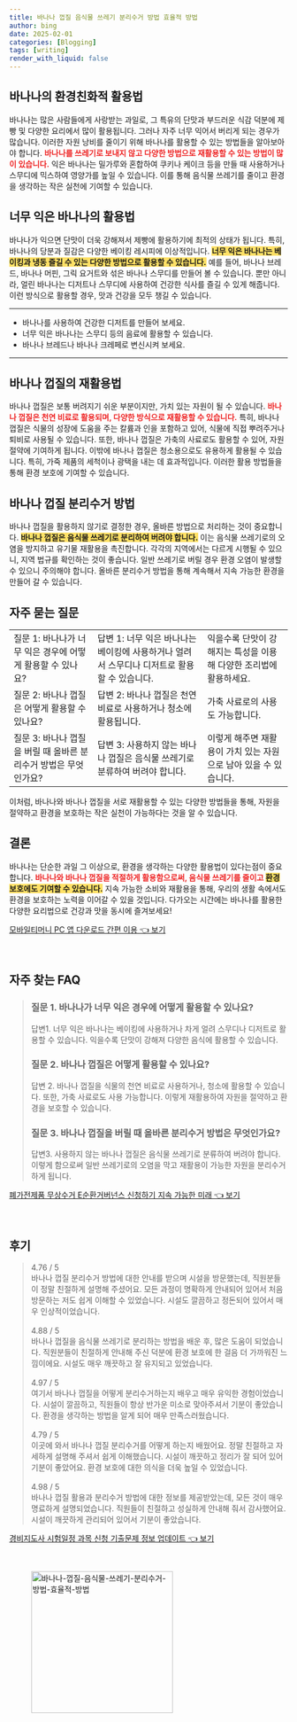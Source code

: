```yaml
---
title: 바나나 껍질 음식물 쓰레기 분리수거 방법 효율적 방법
author: bing
date: 2025-02-01
categories: [Blogging]
tags: [writing]
render_with_liquid: false
---
```



<h2 id='바나나의환경친화적활용법'>바나나의 환경친화적 활용법</h2>

<p>바나나는 많은 사람들에게 사랑받는 과일로, 그 특유의 단맛과 부드러운 식감 덕분에 제빵 및 다양한 요리에서 많이 활용됩니다. 그러나 자주 너무 익어서 버리게 되는 경우가 많습니다. 이러한 자원 낭비를 줄이기 위해 바나나를 활용할 수 있는 방법들을 알아보아야 합니다. <b><span style="color: #ee2323;">바나나를 쓰레기로 보내지 않고 다양한 방법으로 재활용할 수 있는 방법이 많이 있습니다.</span></b> 익은 바나나는 밀가루와 혼합하여 쿠키나 케이크 등을 만들 때 사용하거나 스무디에 믹스하여 영양가를 높일 수 있습니다. 이를 통해 음식물 쓰레기를 줄이고 환경을 생각하는 작은 실천에 기여할 수 있습니다.</p>

<h2 id='너무익은바나나의활용법'>너무 익은 바나나의 활용법</h2>

<p>바나나가 익으면 단맛이 더욱 강해져서 제빵에 활용하기에 최적의 상태가 됩니다. 특히, 바나나의 당분과 질감은 다양한 베이킹 레시피에 이상적입니다. <b><span style="background-color: #ffe066;">너무 익은 바나나는 베이킹과 냉동 즐길 수 있는 다양한 방법으로 활용할 수 있습니다.</span></b> 예를 들어, 바나나 브레드, 바나나 머핀, 그릭 요거트와 섞은 바나나 스무디를 만들어 볼 수 있습니다. 뿐만 아니라, 얼린 바나나는 디저트나 스무디에 사용하여 건강한 식사를 즐길 수 있게 해줍니다. 이런 방식으로 활용할 경우, 맛과 건강을 모두 챙길 수 있습니다.</p>

<hr />

<ul>
    <li>바나나를 사용하여 건강한 디저트를 만들어 보세요.</li>
    <li>너무 익은 바나나는 스무디 등의 음료에 활용할 수 있습니다.</li>
    <li>바나나 브레드나 바나나 크레페로 변신시켜 보세요.</li>
</ul>

<hr />

<h2 id='바나나껍질의재활용법'>바나나 껍질의 재활용법</h2>

<p>바나나 껍질은 보통 버려지기 쉬운 부분이지만, 가치 있는 자원이 될 수 있습니다. <b><span style="color: #ee2323;">바나나 껍질은 천연 비료로 활용되며, 다양한 방식으로 재활용할 수 있습니다.</span></b> 특히, 바나나 껍질은 식물의 성장에 도움을 주는 칼륨과 인을 포함하고 있어, 식물에 직접 뿌려주거나 퇴비로 사용될 수 있습니다. 또한, 바나나 껍질은 가축의 사료로도 활용할 수 있어, 자원 절약에 기여하게 됩니다. 이밖에 바나나 껍질은 청소용으로도 유용하게 활용될 수 있습니다. 특히, 가죽 제품의 세척이나 광택을 내는 데 효과적입니다. 이러한 활용 방법들을 통해 환경 보호에 기여할 수 있습니다.</p>

<h2 id='바나나껍질분리수거법'>바나나 껍질 분리수거 방법</h2>

<p>바나나 껍질을 활용하지 않기로 결정한 경우, 올바른 방법으로 처리하는 것이 중요합니다. <b><span style="background-color: #ffe066;">바나나 껍질은 음식물 쓰레기로 분리하여 버려야 합니다.</span></b> 이는 음식물 쓰레기로의 오염을 방지하고 유기물 재활용을 촉진합니다. 각각의 지역에서는 다르게 시행될 수 있으니, 지역 법규를 확인하는 것이 좋습니다. 일반 쓰레기로 버릴 경우 환경 오염이 발생할 수 있으니 주의해야 합니다. 올바른 분리수거 방법을 통해 계속해서 지속 가능한 환경을 만들어 갈 수 있습니다.</p>

<h2 id='자주묻는질문'>자주 묻는 질문</h2>

<table>
    <tr>
        <td>질문 1: 바나나가 너무 익은 경우에 어떻게 활용할 수 있나요?</td>
        <td>답변 1: 너무 익은 바나나는 베이킹에 사용하거나 얼려서 스무디나 디저트로 활용할 수 있습니다.</td>
        <td>익을수록 단맛이 강해지는 특성을 이용해 다양한 조리법에 활용하세요.</td>
    </tr>
    <tr>
        <td>질문 2: 바나나 껍질은 어떻게 활용할 수 있나요?</td>
        <td>답변 2: 바나나 껍질은 천연 비료로 사용하거나 청소에 활용됩니다.</td>
        <td>가축 사료로의 사용도 가능합니다.</td>
    </tr>
    <tr>
        <td>질문 3: 바나나 껍질을 버릴 때 올바른 분리수거 방법은 무엇인가요?</td>
        <td>답변 3: 사용하지 않는 바나나 껍질은 음식물 쓰레기로 분류하여 버려야 합니다.</td>
        <td>이렇게 해주면 재활용이 가치 있는 자원으로 남아 있을 수 있습니다.</td>
    </tr>
</table>

<p>이처럼, 바나나와 바나나 껍질을 서로 재활용할 수 있는 다양한 방법들을 통해, 자원을 절약하고 환경을 보호하는 작은 실천이 가능하다는 것을 알 수 있습니다.</p>

<h2 id='결론'>결론</h2>

<p>바나나는 단순한 과일 그 이상으로, 환경을 생각하는 다양한 활용법이 있다는점이 중요합니다. <b><span style="color: #ee2323;">바나나와 바나나 껍질을 적절하게 활용함으로써, 음식물 쓰레기를 줄이고 </span></b><b><span style="background-color: #ffe066;">환경 보호에도 기여할 수 있습니다.</span></b> 지속 가능한 소비와 재활용을 통해, 우리의 생활 속에서도 환경을 보호하는 노력을 이어갈 수 있을 것입니다. 다가오는 시간에는 바나나를 활용한 다양한 요리법으로 건강과 맛을 동시에 즐겨보세요!</p>


<p><a class="click-button" title="모바일티머니 PC 앱 다운로드 간편 이용" href="https://afficreate.github.io/posts/%EB%AA%A8%EB%B0%94%EC%9D%BC%ED%8B%B0%EB%A8%B8%EB%8B%88-PC-%EC%95%B1-%EB%8B%A4%EC%9A%B4%EB%A1%9C%EB%93%9C-%EA%B0%84%ED%8E%B8-%EC%9D%B4%EC%9A%A9/" rel="dofollow">모바일티머니 PC 앱 다운로드 간편 이용 👈 보기</a></p><br>
<h2 id='자주_찾는_FAQ'>자주 찾는 FAQ</h2>
<div itemscope="" itemtype="https://schema.org/FAQPage"> 
<blockquote> 
<div itemscope="" itemprop="mainEntity" itemtype="https://schema.org/Question"> 
<h3 itemprop="name">질문 1. 바나나가 너무 익은 경우에 어떻게 활용할 수 있나요?</h3> 
<div itemscope="" itemprop="acceptedAnswer" itemtype="https://schema.org/Answer"> 
<span itemprop="text"> 
<p>답변1. 너무 익은 바나나는 베이킹에 사용하거나 차게 얼려 스무디나 디저트로 활용할 수 있습니다. 익을수록 단맛이 강해져 다양한 음식에 활용할 수 있습니다.</p> 
</span> 
</div> 
</div> 
<div itemscope="" itemprop="mainEntity" itemtype="https://schema.org/Question"> 
<h3 itemprop="name">질문 2. 바나나 껍질은 어떻게 활용할 수 있나요?</h3> 
<div itemscope="" itemprop="acceptedAnswer" itemtype="https://schema.org/Answer"> 
<span itemprop="text"> 
<p>답변 2. 바나나 껍질을 식물의 천연 비료로 사용하거나, 청소에 활용할 수 있습니다. 또한, 가축 사료로도 사용 가능합니다. 이렇게 재활용하여 자원을 절약하고 환경을 보호할 수 있습니다.</p> 
</span> 
</div> 
</div> 
<div itemscope="" itemprop="mainEntity" itemtype="https://schema.org/Question"> 
<h3 itemprop="name">질문 3. 바나나 껍질을 버릴 때 올바른 분리수거 방법은 무엇인가요?</h3> 
<div itemscope="" itemprop="acceptedAnswer" itemtype="https://schema.org/Answer"> 
<span itemprop="text"> 
<p>답변3. 사용하지 않는 바나나 껍질은 음식물 쓰레기로 분류하여 버려야 합니다. 이렇게 함으로써 일반 쓰레기로의 오염을 막고 재활용이 가능한 자원을 분리수거하게 됩니다.</p> 
</span> 
</div> 
</div> 
</blockquote> 
</div>
<p><a class="click-button" title="폐가전제품 무상수거 E순환거버넌스 신청하기 지속 가능한 미래" href="https://afficreate.github.io/posts/%ED%8F%90%EA%B0%80%EC%A0%84%EC%A0%9C%ED%92%88-%EB%AC%B4%EC%83%81%EC%88%98%EA%B1%B0-E%EC%88%9C%ED%99%98%EA%B1%B0%EB%B2%84%EB%84%8C%EC%8A%A4-%EC%8B%A0%EC%B2%AD%ED%95%98%EA%B8%B0-%EC%A7%80%EC%86%8D-%EA%B0%80%EB%8A%A5%ED%95%9C-%EB%AF%B8%EB%9E%98/" rel="dofollow">폐가전제품 무상수거 E순환거버넌스 신청하기 지속 가능한 미래 👈 보기</a></p><br>
<h2 id='후기'>후기</h2>
<div itemscope itemtype="https://schema.org/Product">
  <blockquote>
  <div itemprop="review" itemscope itemtype="https://schema.org/Review">
      <div itemprop="reviewRating" itemscope itemtype="https://schema.org/Rating"> <span itemprop="ratingValue">4.76</span> / <span itemprop="bestRating">5</span> </div>
      <span itemprop="reviewBody">바나나 껍질 분리수거 방법에 대한 안내를 받으며 시설을 방문했는데, 직원분들이 정말 친절하게 설명해 주셨어요. 모든 과정이 명확하게 안내되어 있어서 처음 방문하는 저도 쉽게 이해할 수 있었습니다. 시설도 깔끔하고 정돈되어 있어서 매우 인상적이었습니다.</span>
  </div>
  <br>
  <div itemprop="review" itemscope itemtype="https://schema.org/Review">
      <div itemprop="reviewRating" itemscope itemtype="https://schema.org/Rating"> <span itemprop="ratingValue">4.88</span> / <span itemprop="bestRating">5</span> </div>
      <span itemprop="reviewBody">바나나 껍질을 음식물 쓰레기로 분리하는 방법을 배운 후, 많은 도움이 되었습니다. 직원분들이 친절하게 안내해 주신 덕분에 환경 보호에 한 걸음 더 가까워진 느낌이에요. 시설도 매우 깨끗하고 잘 유지되고 있었습니다.</span>
  </div>
  <br>
  <div itemprop="review" itemscope itemtype="https://schema.org/Review">
      <div itemprop="reviewRating" itemscope itemtype="https://schema.org/Rating"> <span itemprop="ratingValue">4.97</span> / <span itemprop="bestRating">5</span> </div>
      <span itemprop="reviewBody">여기서 바나나 껍질을 어떻게 분리수거하는지 배우고 매우 유익한 경험이었습니다. 시설이 깔끔하고, 직원들이 항상 반가운 미소로 맞아주셔서 기분이 좋았습니다. 환경을 생각하는 방법을 알게 되어 매우 만족스러웠습니다.</span>
  </div>
  <br>
  <div itemprop="review" itemscope itemtype="https://schema.org/Review">
      <div itemprop="reviewRating" itemscope itemtype="https://schema.org/Rating"> <span itemprop="ratingValue">4.79</span> / <span itemprop="bestRating">5</span> </div>
      <span itemprop="reviewBody">이곳에 와서 바나나 껍질 분리수거를 어떻게 하는지 배웠어요. 정말 친절하고 자세하게 설명해 주셔서 쉽게 이해했습니다. 시설이 깨끗하고 정리가 잘 되어 있어 기분이 좋았어요. 환경 보호에 대한 의식을 더욱 높일 수 있었습니다.</span>
  </div>
  <br>
  <div itemprop="review" itemscope itemtype="https://schema.org/Review">
      <div itemprop="reviewRating" itemscope itemtype="https://schema.org/Rating"> <span itemprop="ratingValue">4.98</span> / <span itemprop="bestRating">5</span> </div>
      <span itemprop="reviewBody">바나나 껍질 활용과 분리수거 방법에 대한 정보를 제공받았는데, 모든 것이 매우 명료하게 설명되었습니다. 직원들이 친절하고 성실하게 안내해 줘서 감사했어요. 시설이 깨끗하게 관리되어 있어서 기분이 좋았습니다.</span>
  </div>
  </blockquote>
</div>
<p><a class="click-button" title="경비지도사 시험일정 과목 신청 기출문제 정보 업데이트" href="https://afficreate.github.io/posts/%EA%B2%BD%EB%B9%84%EC%A7%80%EB%8F%84%EC%82%AC-%EC%8B%9C%ED%97%98%EC%9D%BC%EC%A0%95-%EA%B3%BC%EB%AA%A9-%EC%8B%A0%EC%B2%AD-%EA%B8%B0%EC%B6%9C%EB%AC%B8%EC%A0%9C-%EC%A0%95%EB%B3%B4-%EC%97%85%EB%8D%B0%EC%9D%B4%ED%8A%B8/" rel="dofollow">경비지도사 시험일정 과목 신청 기출문제 정보 업데이트 👈 보기</a></p><br>
<figure class="image"><img src="https://afficreate.github.io/assets/img/thumbnail/바나나-껍질-음식물-쓰레기-분리수거-방법-효율적-방법.webp" alt="바나나-껍질-음식물-쓰레기-분리수거-방법-효율적-방법" width="256" height="256"></figure>